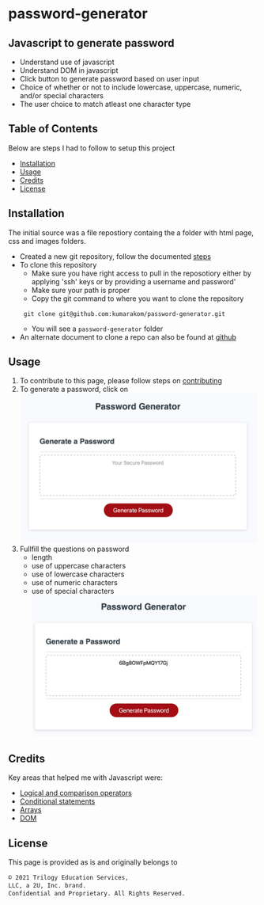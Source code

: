 # password-generator

## Javascript to generate password

- Understand use of javascript 
- Understand DOM in javascript 
- Click button to generate password based on user input
- Choice of whether or not to include lowercase, uppercase, numeric, and/or special characters
- The user choice to match atleast one character type

## Table of Contents
Below are steps I had to follow to setup this project
- [Installation](#installation)
- [Usage](#usage)
- [Credits](#credits)
- [License](#license)

## Installation
The initial source was a file repostiory containg the a folder with html page, css and images folders.
* Created a new git repository, follow the documented [steps](GITHUB_SETUP.md)
* To clone this repository
  * Make sure you have right access to pull in the reposotiory either by applying 'ssh' keys or by providing a username and password'
  * Make sure your path is proper
  * Copy the git command to where you want to clone the repository
   ```
    git clone git@github.com:kumarakom/password-generator.git
   ```
  * You will see a `password-generator` folder
* An alternate document to clone a repo can also be found at [github](https://docs.github.com/en/github/creating-cloning-and-archiving-repositories/cloning-a-repository-from-github/cloning-a-repository)


## Usage

1. To contribute to this page, please follow steps on [contributing](CONTRIBUTING.md)
2. To generate a password, click on ![Generate Password](images/PasswordGenerator1.jpg)
3. Fullfill the questions on password 
   - length 
   - use of uppercase characters
   - use of lowercase characters
   - use of numeric characters
   - use of special characters 
![Generated Password](images/PasswordGenerator2.jpg)

## Credits

Key areas that helped me with Javascript were:

- [Logical and comparison operators](https://developer.mozilla.org/en-US/docs/Web/JavaScript/Guide/Expressions_and_Operators)
- [Conditional statements](https://developer.mozilla.org/en-US/docs/Web/JavaScript/Reference/Statements/if...else)
- [Arrays](https://developer.mozilla.org/en-US/docs/Web/JavaScript/Reference/Global_Objects/Array)
- [DOM](https://developer.mozilla.org/en-US/docs/Web/API/Document_Object_Model)

## License

This page is provided as is and originally belongs to
```
© 2021 Trilogy Education Services,
LLC, a 2U, Inc. brand.
Confidential and Proprietary. All Rights Reserved.
```
